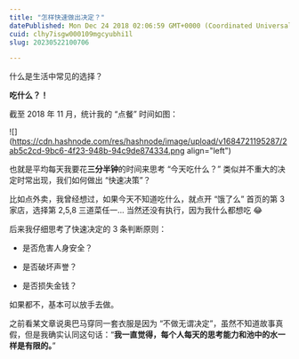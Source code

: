 ```yaml
---
title: "怎样快速做出决定？"
datePublished: Mon Dec 24 2018 02:06:59 GMT+0000 (Coordinated Universal Time)
cuid: clhy7isgw000109mgcyubhi1l
slug: 20230522100706

---
```


什么是生活中常见的选择？

**吃什么？！**

截至 2018 年 11 月，统计我的 “点餐” 时间如图：

![](https://cdn.hashnode.com/res/hashnode/image/upload/v1684721195287/2ab5c2cd-9bc6-4f23-948b-94c9de874334.png align="left")

也就是平均每天我要花**三分半钟**的时间来思考 “今天吃什么？” 类似并不重大的决定时常出现，我们如何做出 “快速决策”？

比如点外卖，我曾经想过，如果今天不知道吃什么，就点开 “饿了么” 首页的第 3 家店，选择第 2,5,8 三道菜任一... 当然还没有执行，因为我什么都想吃 😂

后来我仔细思考了快速决定的 3 条判断原则：

* 是否危害人身安全？
    
* 是否破坏声誉？
    
* 是否损失金钱？
    

如果都不，基本可以放手去做。

之前看某文章说奥巴马穿同一套衣服是因为 “不做无谓决定”，虽然不知道故事真假，但是我确实认同这句话：“**我一直觉得，每个人每天的思考能力和池中的水一样是有限的。**”